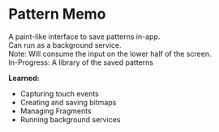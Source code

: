 # Pattern Memo
A paint-like interface to save patterns in-app. <br/>
Can run as a background service. <br/>
Note: Will consume the input on the lower half of the screen. <br/>
In-Progress: A library of the saved patterns <br/>

**Learned:**
* Capturing touch events 
* Creating and saving bitmaps
* Managing Fragments
* Running background services
